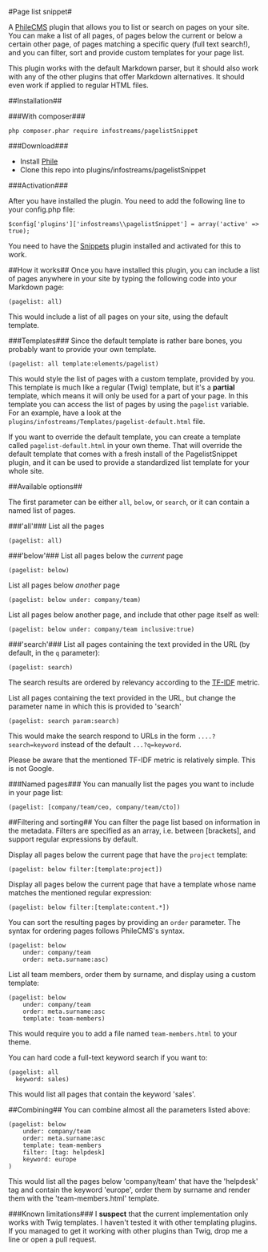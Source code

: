 #Page list snippet#

A [PhileCMS](https://github.com/PhileCMS/Phile) plugin that allows you to list or search on pages
on your site. You can make a list of all pages, of pages below the current or below a certain other
page, of pages matching a specific query (full text search!), and you can filter, sort and provide
custom templates for your page list.

This plugin works with the default Markdown parser, but it should also work with any of the other
plugins that offer Markdown alternatives. It should even work if applied to regular HTML files.

##Installation##

###With composer###

    php composer.phar require infostreams/pagelistSnippet

###Download###

* Install [Phile](https://github.com/PhileCMS/Phile)
* Clone this repo into plugins/infostreams/pagelistSnippet


###Activation###

After you have installed the plugin. You need to add the following line to your config.php file:

    $config['plugins']['infostreams\\pagelistSnippet'] = array('active' => true);

You need to have the [Snippets](https://github.com/infostreams/snippets) plugin installed and
activated for this to work.

##How it works##
Once you have installed this plugin, you can include a list of pages anywhere in your site by
typing the following code into your Markdown page:

    (pagelist: all)

This would include a list of all pages on your site, using the default template.

###Templates###
Since the default template is rather bare bones, you probably want to provide your own template.

    (pagelist: all template:elements/pagelist)

This would style the list of pages with a custom template, provided by you. This template is much
like a regular (Twig) template, but it's a **partial** template, which means it will only be used
for a part of your page. In this template you can access the list of pages by using the `pagelist`
variable. For an example, have a look at the `plugins/infostreams/Templates/pagelist-default.html`
file.

If you want to override the default template, you can create a template called
`pagelist-default.html` in your own theme. That will override the default template that comes with
a fresh install of the PagelistSnippet plugin, and it can be used to provide a standardized list
template for your whole site.

##Available options##

The first parameter can be either `all`, `below`, or `search`, or it can contain a named list of
pages.

###'all'###
List all the pages

    (pagelist: all)

###'below'###
List all pages below the *current* page

    (pagelist: below)

List all pages below *another* page

    (pagelist: below under: company/team)

List all pages below another page, and include that other page itself as well:

    (pagelist: below under: company/team inclusive:true)


###'search'###
List all pages containing the text provided in the URL (by default, in the `q` parameter):

    (pagelist: search)

The search results are ordered by relevancy according to the
[TF-IDF](https://en.wikipedia.org/wiki/Tf%E2%80%93idf) metric.

List all pages containing the text provided in the URL, but change the parameter name in which
this is provided to 'search'

    (pagelist: search param:search)

This would make the search respond to URLs in the form `....?search=keyword` instead of the
default `...?q=keyword`.

Please be aware that the mentioned TF-IDF metric is relatively simple. This is not Google.

###Named pages###
You can manually list the pages you want to include in your page list:

    (pagelist: [company/team/ceo, company/team/cto])

##Filtering and sorting##
You can filter the page list based on information in the metadata. Filters are specified as an array,
i.e. between [brackets], and support regular expressions by default.

Display all pages below the current page that have the `project` template:

    (pagelist: below filter:[template:project])

Display all pages below the current page that have a template whose name matches the mentioned
regular expression:

    (pagelist: below filter:[template:content.*])

You can sort the resulting pages by providing an `order` parameter. The syntax for ordering
pages follows PhileCMS's syntax.

    (pagelist: below
        under: company/team
        order: meta.surname:asc)

List all team members, order them by surname, and display using a custom template:

    (pagelist: below
        under: company/team
        order: meta.surname:asc
        template: team-members)

This would require you to add a file named `team-members.html` to your theme.

You can hard code a full-text keyword search if you want to:

    (pagelist: all
      keyword: sales)

This would list all pages that contain the keyword 'sales'.

##Combining##
You can combine almost all the parameters listed above:

    (pagelist: below
        under: company/team
        order: meta.surname:asc
        template: team-members
        filter: [tag: helpdesk]
        keyword: europe
    )

This would list all the pages below 'company/team' that have the 'helpdesk' tag and contain the
keyword 'europe', order them by surname and render them with the 'team-members.html' template.


###Known limitations###
I **suspect** that the current implementation only works with Twig templates. I haven't tested it
with other templating plugins. If you managed to get it working with other plugins than Twig,
drop me a line or open a pull request.